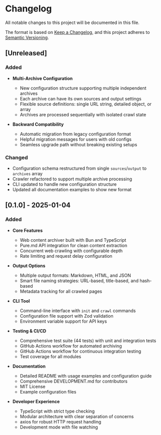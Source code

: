 # Changelog

All notable changes to this project will be documented in this file.

The format is based on [Keep a Changelog](https://keepachangelog.com/en/1.1.0/),
and this project adheres to [Semantic Versioning](https://semver.org/spec/v2.0.0.html).

## [Unreleased]

### Added

- **Multi-Archive Configuration**
  - New configuration structure supporting multiple independent archives
  - Each archive can have its own sources and output settings
  - Flexible source definitions: single URL string, detailed object, or array
  - Archives are processed sequentially with isolated crawl state
  
- **Backward Compatibility**
  - Automatic migration from legacy configuration format
  - Helpful migration messages for users with old configs
  - Seamless upgrade path without breaking existing setups

### Changed

- Configuration schema restructured from single `sources`/`output` to `archives` array
- Crawler refactored to support multiple archive processing
- CLI updated to handle new configuration structure
- Updated all documentation examples to show new format

## [0.1.0] - 2025-01-04

### Added

- **Core Features**
  - Web content archiver built with Bun and TypeScript
  - Pure.md API integration for clean content extraction
  - Concurrent web crawling with configurable depth
  - Rate limiting and request delay configuration
  
- **Output Options**
  - Multiple output formats: Markdown, HTML, and JSON
  - Smart file naming strategies: URL-based, title-based, and hash-based
  - Metadata tracking for all crawled pages
  
- **CLI Tool**
  - Command-line interface with `init` and `crawl` commands
  - Configuration file support with Zod validation
  - Environment variable support for API keys
  
- **Testing & CI/CD**
  - Comprehensive test suite (44 tests) with unit and integration tests
  - GitHub Actions workflow for automated archiving
  - GitHub Actions workflow for continuous integration testing
  - Test coverage for all modules
  
- **Documentation**
  - Detailed README with usage examples and configuration guide
  - Comprehensive DEVELOPMENT.md for contributors
  - MIT License
  - Example configuration files

- **Developer Experience**
  - TypeScript with strict type checking
  - Modular architecture with clear separation of concerns
  - axios for robust HTTP request handling
  - Development mode with file watching